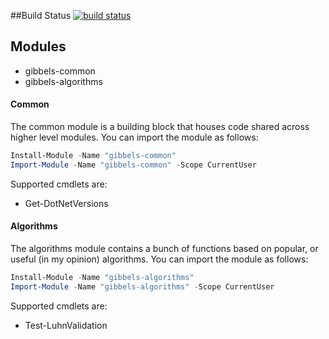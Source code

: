 ##Build Status
[![build status](https://gitlab.com/taylorgibb/powershell-modules/badges/master/build.svg)](https://gitlab.com/taylorgibb/powershell-modules/commits/master)

## Modules
* gibbels-common
* gibbels-algorithms

#### Common
The common module is a building block that houses code shared across higher level modules. You can import the module as follows:

```PowerShell
Install-Module -Name "gibbels-common"
Import-Module -Name "gibbels-common" -Scope CurrentUser
```

Supported cmdlets are:
* Get-DotNetVersions

#### Algorithms
The algorithms module contains a bunch of functions based on popular, or useful (in my opinion) algorithms. You can import the module as follows:

```PowerShell
Install-Module -Name "gibbels-algorithms"
Import-Module -Name "gibbels-algorithms" -Scope CurrentUser
```

Supported cmdlets are:
* Test-LuhnValidation
